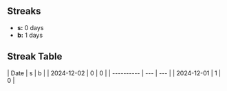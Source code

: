## Streaks

- **s:** 0 days
- **b:** 1 days

## Streak Table

| Date | s | b |
| 2024-12-02 | 0 | 0 |
| ---------- | --- | --- |
| 2024-12-01 | 1 | 0 |
